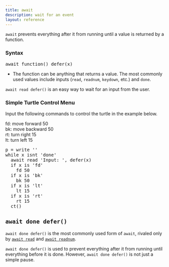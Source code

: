 ```yaml
---
title: await
description: wait for an event
layout: reference
---
```


`await` prevents everything after it from running until a value is returned by a function. 

### Syntax

<pre class="jumbo">
await <span data-dfnup="a function to run">function()</span> defer(<span data-dfn="return value">x</span>)
</pre>

* The function can be anything that returns a value. The most commonly used values include inputs (`read`, `readnum`, `keydown`, etc.) and `done`. 

`await read defer()` is an easy way to wait for an input from the user. 

### Simple Turtle Control Menu

Input the following commands to control the turtle in the example below.

fd: move forward 50<br>
bk: move backward 50<br>
rt: turn right 15<br>
lt: turn left 15

<pre class="examp">
p = write ''
while x isnt 'done'
  await read 'Input: ', defer(x)
  if x is 'fd'
    fd 50
  if x is 'bk'
    bk 50
  if x is 'lt'
    lt 15
  if x is 'rt'
    rt 15
  ct()
</pre>

<script type="figure" width=500 height=450>
p = write ''
while x isnt 'done'
  await read 'Input: ', defer(x)
  if x is 'fd'
    fd 50
  if x is 'bk'
    bk 50
  if x is 'lt'
    lt 15
  if x is 'rt'
    rt 15
  ct()
</script>

## `await done defer()`

`await done defer()` is the most commonly used form of `await`, rivaled only by [`await read`](read.html) and [`await readnum`](readnum.html). 

`await done defer()` is used to prevent everything after it from running until everything before it is done. However, `await done defer()` is not just a simple pause. 

